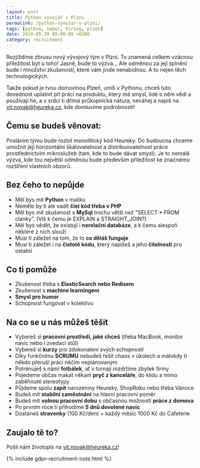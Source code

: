 ```yaml
---
layout: post
title: Python vývojář v Plzni
permalink: /python-vyvojar-v-plzni/
tags: [python, nabor, hiring, plzen]
date: 2018-05-30 09:00:00 +0100
category: recruitment
---
```


Rozjíždíme zbrusu nový vývojový tým v Plzni. To znamená celkem vzácnou příležitost být u toho! Jasně, bude to výzva...
Ale odměnou za její splnění bude i množství zkušeností, které vám jinde nenabídnou. A to
nejen těch technologických.

Takže pokud je tvou domovinou Plzeň, umíš v Pythonu, chceš tuto dovednost uplatnit při práci na produktu, který má
smysl, lidé o něm vědí a používají ho, a v srdci ti dřímá průkopnická nátura, neváhej a napiš na
[vit.novak@heureka.cz](mailto:vit.novak@heureka.cz "poslat email"), kde domluvíme podrobnosti!

## Čemu se budeš věnovat:
Posláním týmu bude rozbít monolitický kód Heureky. Do budoucna chceme umožnit její horizontální škálovatelnost a
distribuovatelnost práce prostřednictvím mikroslužeb (tam, kde to bude dávat smysl). Je to nemalá výzva, kde tou
největší odměnou bude především příležitost ke značnému rozšíření vlastních obzorů.

## Bez čeho to nepůjde
* Měl bys mít **Python** v malíku
* Nemělo by ti ale vadit **číst kód třeba v PHP**
* Měl bys mít zkušenost s **MySql** trochu větší než "SELECT * FROM clanky". (Víš k čemu je EXPLAIN a STRAIGHT_JOIN?)
* Měl bys vědět, že existují i **nerelační databáze**, a k čemu alespoň některé z nich slouží
* Musí ti záležet na tom, že to **co děláš funguje**
* Musí ti záležet i na **čistotě kódu**, který napíšeš a jeho **čitelnosti** pro ostatní

## Co ti pomůže
* Zkušenost třeba s **ElasticSearch nebo Redisem**
* Zkušenost s **machine learningem**
* **Smysl pro humor**
* Schopnost fungovat v kolektivu

## Na co se u nás můžeš těšit
* Vybereš si **pracovní prostředí, jaké chceš** (třeba MacBook, monitor navíc nebo i zvedací stůl)
* Vybereš si **kurzy** pro zdokonalení svých schopností
* Díky funkčnímu **SCRUMU** nebudeš řešit chaos v úkolech a málokdy ti někdo přeruší práci něčím neplánovaným
* Potrénuješ s námi **fotbálek**, ať v turnaji rozdrtíme zbytek firmy
* Pojedeme občas makat někam **pryč z kanceláře**, do klidu a mimo zaběhnuté stereotypy
* Půjdeme spolu **zapít** narozeniny Heureky, ShopRoku nebo třeba Vánoce
* Budeš mít **stabilní zaměstnání** na hlavní pracovní poměr
* Budeš mít **volnou pracovní dobu** s občasnou možností **práce z domova**
* Po prvním roce ti přihodíme **5 dnů dovolené navíc**
* Dostaneš **stravenky** (100 Kč/den) + každý měsíc 1000 Kč do Cafeterie

## Zaujalo tě to?
Pošli nám životopis na [vit.novak@heureka.cz](mailto:vit.novak@heureka.cz "poslat email")!

{% include gdpr-recruitment-note.html %}
